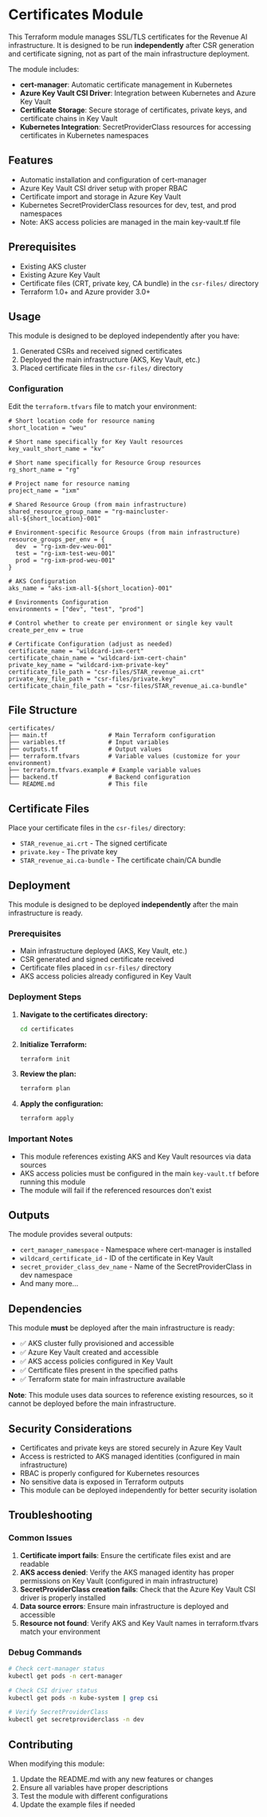 # Certificates Module

This Terraform module manages SSL/TLS certificates for the Revenue AI infrastructure. It is designed to be run **independently** after CSR generation and certificate signing, not as part of the main infrastructure deployment.

The module includes:

- **cert-manager**: Automatic certificate management in Kubernetes
- **Azure Key Vault CSI Driver**: Integration between Kubernetes and Azure Key Vault
- **Certificate Storage**: Secure storage of certificates, private keys, and certificate chains in Key Vault
- **Kubernetes Integration**: SecretProviderClass resources for accessing certificates in Kubernetes namespaces

## Features

- Automatic installation and configuration of cert-manager
- Azure Key Vault CSI driver setup with proper RBAC
- Certificate import and storage in Azure Key Vault
- Kubernetes SecretProviderClass resources for dev, test, and prod namespaces
- Note: AKS access policies are managed in the main key-vault.tf file

## Prerequisites

- Existing AKS cluster
- Existing Azure Key Vault
- Certificate files (CRT, private key, CA bundle) in the `csr-files/` directory
- Terraform 1.0+ and Azure provider 3.0+

## Usage

This module is designed to be deployed independently after you have:
1. Generated CSRs and received signed certificates
2. Deployed the main infrastructure (AKS, Key Vault, etc.)
3. Placed certificate files in the `csr-files/` directory

### Configuration

Edit the `terraform.tfvars` file to match your environment:

```hcl
# Short location code for resource naming
short_location = "weu"

# Short name specifically for Key Vault resources
key_vault_short_name = "kv"

# Short name specifically for Resource Group resources
rg_short_name = "rg"

# Project name for resource naming
project_name = "ixm"

# Shared Resource Group (from main infrastructure)
shared_resource_group_name = "rg-maincluster-all-${short_location}-001"

# Environment-specific Resource Groups (from main infrastructure)
resource_groups_per_env = {
  dev  = "rg-ixm-dev-weu-001"
  test = "rg-ixm-test-weu-001"
  prod = "rg-ixm-prod-weu-001"
}

# AKS Configuration
aks_name = "aks-ixm-all-${short_location}-001"

# Environments Configuration
environments = ["dev", "test", "prod"]

# Control whether to create per environment or single key vault
create_per_env = true

# Certificate Configuration (adjust as needed)
certificate_name = "wildcard-ixm-cert"
certificate_chain_name = "wildcard-ixm-cert-chain"
private_key_name = "wildcard-ixm-private-key"
certificate_file_path = "csr-files/STAR_revenue_ai.crt"
private_key_file_path = "csr-files/private.key"
certificate_chain_file_path = "csr-files/STAR_revenue_ai.ca-bundle"
```

## File Structure

```
certificates/
├── main.tf                 # Main Terraform configuration
├── variables.tf            # Input variables
├── outputs.tf              # Output values
├── terraform.tfvars        # Variable values (customize for your environment)
├── terraform.tfvars.example # Example variable values
├── backend.tf              # Backend configuration
└── README.md               # This file
```

## Certificate Files

Place your certificate files in the `csr-files/` directory:

- `STAR_revenue_ai.crt` - The signed certificate
- `private.key` - The private key
- `STAR_revenue_ai.ca-bundle` - The certificate chain/CA bundle

## Deployment

This module is designed to be deployed **independently** after the main infrastructure is ready.

### Prerequisites
- Main infrastructure deployed (AKS, Key Vault, etc.)
- CSR generated and signed certificate received
- Certificate files placed in `csr-files/` directory
- AKS access policies already configured in Key Vault

### Deployment Steps

1. **Navigate to the certificates directory:**
   ```bash
   cd certificates
   ```

2. **Initialize Terraform:**
   ```bash
   terraform init
   ```

3. **Review the plan:**
   ```bash
   terraform plan
   ```

4. **Apply the configuration:**
   ```bash
   terraform apply
   ```

### Important Notes
- This module references existing AKS and Key Vault resources via data sources
- AKS access policies must be configured in the main `key-vault.tf` before running this module
- The module will fail if the referenced resources don't exist

## Outputs

The module provides several outputs:

- `cert_manager_namespace` - Namespace where cert-manager is installed
- `wildcard_certificate_id` - ID of the certificate in Key Vault
- `secret_provider_class_dev_name` - Name of the SecretProviderClass in dev namespace
- And many more...

## Dependencies

This module **must** be deployed after the main infrastructure is ready:

- ✅ AKS cluster fully provisioned and accessible
- ✅ Azure Key Vault created and accessible
- ✅ AKS access policies configured in Key Vault
- ✅ Certificate files present in the specified paths
- ✅ Terraform state for main infrastructure available

**Note**: This module uses data sources to reference existing resources, so it cannot be deployed before the main infrastructure.

## Security Considerations

- Certificates and private keys are stored securely in Azure Key Vault
- Access is restricted to AKS managed identities (configured in main infrastructure)
- RBAC is properly configured for Kubernetes resources
- No sensitive data is exposed in Terraform outputs
- This module can be deployed independently for better security isolation

## Troubleshooting

### Common Issues

1. **Certificate import fails**: Ensure the certificate files exist and are readable
2. **AKS access denied**: Verify the AKS managed identity has proper permissions on Key Vault (configured in main infrastructure)
3. **SecretProviderClass creation fails**: Check that the Azure Key Vault CSI driver is properly installed
4. **Data source errors**: Ensure main infrastructure is deployed and accessible
5. **Resource not found**: Verify AKS and Key Vault names in terraform.tfvars match your environment

### Debug Commands

```bash
# Check cert-manager status
kubectl get pods -n cert-manager

# Check CSI driver status
kubectl get pods -n kube-system | grep csi

# Verify SecretProviderClass
kubectl get secretproviderclass -n dev
```

## Contributing

When modifying this module:

1. Update the README.md with any new features or changes
2. Ensure all variables have proper descriptions
3. Test the module with different configurations
4. Update the example files if needed
